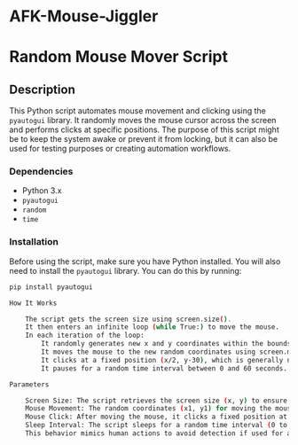 # AFK-Mouse-Jiggler

# Random Mouse Mover Script

## Description

This Python script automates mouse movement and clicking using the `pyautogui` library. It randomly moves the mouse cursor across the screen and performs clicks at specific positions. The purpose of this script might be to keep the system awake or prevent it from locking, but it can also be used for testing purposes or creating automation workflows.

### Dependencies

- Python 3.x
- `pyautogui`
- `random`
- `time`

### Installation

Before using the script, make sure you have Python installed. You will also need to install the `pyautogui` library. You can do this by running:

```sh
pip install pyautogui

How It Works

    The script gets the screen size using screen.size().
    It then enters an infinite loop (while True:) to move the mouse.
    In each iteration of the loop:
        It randomly generates new x and y coordinates within the bounds of your screen.
        It moves the mouse to the new random coordinates using screen.moveTo(x1, y1).
        It clicks at a fixed position (x/2, y-30), which is generally near the middle bottom of the screen.
        It pauses for a random time interval between 0 and 60 seconds.

Parameters

    Screen Size: The script retrieves the screen size (x, y) to ensure that random positions are within the bounds.
    Mouse Movement: The random coordinates (x1, y1) for moving the mouse are generated based on the screen size.
    Mouse Click: After moving the mouse, it clicks a fixed position at the center bottom of the screen (x/2, y-30).
    Sleep Interval: The script sleeps for a random time interval (0 to 60 seconds) before repeating the process. 
    This behavior mimics human actions to avoid detection if used for automation.
